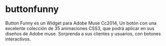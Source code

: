 buttonfunny
===========

Button Funny es un Widget para Adobe Muse Cc2014, Un botón con una excelente colección de 35 animaciones CSS3, que podrá aplicar en sus diseños de Adobe muse. Sorprenda a sus clientes y usuarios, con botones interactivos.
